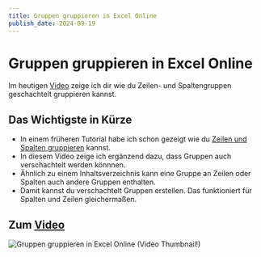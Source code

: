 ```yaml
---
title: Gruppen gruppieren in Excel Online
publish_date: 2024-09-19
---
```


# Gruppen gruppieren in Excel Online

Im heutigen [Video](https://youtu.be/Nm7rxOchRlQ) zeige ich dir wie du Zeilen- und Spaltengruppen geschachtelt gruppieren kannst. 

## Das Wichtigste in Kürze

- In einem früheren Tutorial habe ich schon gezeigt wie du [Zeilen und Spalten gruppieren](https://youtu.be/lFg-lo0EYG0) kannst.
- In diesem Video zeige ich ergänzend dazu, dass Gruppen auch verschachtelt werden könnnen.
- Ähnlich zu einem Inhaltsverzeichnis kann eine Gruppe an Zeilen oder Spalten auch andere Gruppen enthalten.
- Damit kannst du verschachtelt Gruppen erstellen. Das funktioniert für Spalten und Zeilen gleichermaßen.

## Zum [Video](https://youtu.be/Nm7rxOchRlQ)

![Gruppen gruppieren in Excel Online (Video Thumbnail!)](../thumbnails/Fertig633.jpg "Gruppen gruppieren in Excel Online (Video Thumbnail!)")